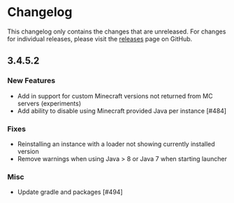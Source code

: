 # Changelog

This changelog only contains the changes that are unreleased. For changes for individual releases, please visit the
[releases](https://github.com/ATLauncher/ATLauncher/releases) page on GitHub.

## 3.4.5.2

### New Features
- Add in support for custom Minecraft versions not returned from MC servers (experiments)
- Add ability to disable using Minecraft provided Java per instance [#484]

### Fixes
- Reinstalling an instance with a loader not showing currently installed version
- Remove warnings when using Java > 8 or Java 7 when starting launcher

### Misc
- Update gradle and packages [#494]
